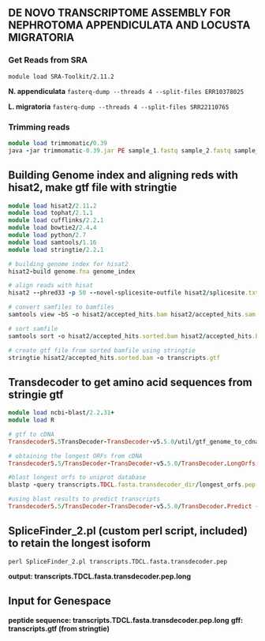 ## DE NOVO TRANSCRIPTOME ASSEMBLY FOR NEPHROTOMA APPENDICULATA AND LOCUSTA MIGRATORIA 

### Get Reads from SRA 
`module load SRA-Toolkit/2.11.2`

**N. appendiculata**
`fasterq-dump --threads 4 --split-files ERR10378025`

**L. migratoria**
`fasterq-dump --threads 4 --split-files SRR22110765`


### Trimming reads
```ruby
module load trimmomatic/0.39 
java -jar trimmomatic-0.39.jar PE sample_1.fastq sample_2.fastq sample_1.paired.fq sample_1.unpaired.fq sample_2.paired.fq sample_2.unpaired.fq ILLUMINACLIP:TruSeq2-PE.fa:2:30:10:2:keepBothReads LEADING:3 TRAILING:3 MINLEN:36
```



## Building Genome index and aligning reds with hisat2, make gtf file with stringtie
```ruby
module load hisat2/2.11.2
module load tophat/2.1.1
module load cufflinks/2.2.1
module load bowtie2/2.4.4
module load python/2.7
module load samtools/1.16
module load stringtie/2.2.1

# building genome index for hisat2
hisat2-build genome.fna genome_index

# align reads with hisat
hisat2 --phred33 -p 50 --novel-splicesite-outfile hisat2/splicesite.txt -S hisat2/accepted_hits.sam -x genome_index -1 sample_1.paired.fq -2 sample_2.paired.fq

# convert samfiles to bamfiles
samtools view -bS -o hisat2/accepted_hits.bam hisat2/accepted_hits.sam

# sort samfile
samtools sort -o hisat2/accepted_hits.sorted.bam hisat2/accepted_hits.bam

# create gtf file from sorted bamfile using stringtie
stringtie hisat2/accepted_hits.sorted.bam -o transcripts.gtf
```



## Transdecoder to get amino acid sequences from stringie gtf
```ruby
module load ncbi-blast/2.2.31+ 
module load R

# gtf to cDNA
Transdecoder5.5TransDecoder-TransDecoder-v5.5.0/util/gtf_genome_to_cdna_fasta.pl transcripts.gtf genome.fna > transcripts.TDCL.fasta 

# obtaining the longest ORFs from cDNA
Transdecoder5.5/TransDecoder-TransDecoder-v5.5.0/TransDecoder.LongOrfs -t transcripts.TDCL.fasta

#blast longest orfs to uniprot database
blastp -query transcripts.TDCL.fasta.transdecoder_dir/longest_orfs.pep  -db uniprot_sprot.fasta  -max_target_seqs 1 -outfmt 6 -evalue 1e-5 -num_threads 16 > blastp.outfmt6

#using blast results to predict transcripts
Transdecoder5.5/TransDecoder-TransDecoder-v5.5.0/TransDecoder.Predict -t transcripts.TDCL.fasta --retain_blastp_hits blastp.outfmt6
```


## SpliceFinder_2.pl (custom perl script, included) to retain the longest isoform 
`perl SpliceFinder_2.pl transcripts.TDCL.fasta.transdecoder.pep`

**output: transcripts.TDCL.fasta.transdecoder.pep.long**

## Input for Genespace 
**peptide sequence: transcripts.TDCL.fasta.transdecoder.pep.long**
**gff: transcripts.gtf (from stringtie)**

